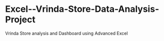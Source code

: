 # Excel--Vrinda-Store-Data-Analysis-Project
Vrinda Store analysis and Dashboard using Advanced Excel
